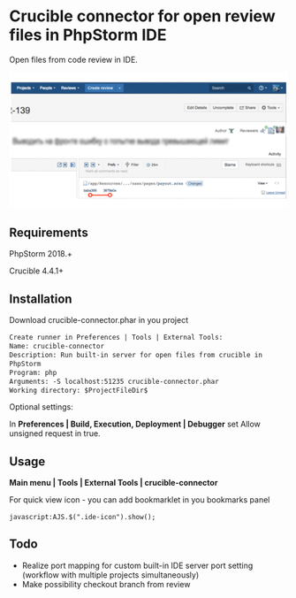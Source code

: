 # Crucible connector for open review files in PhpStorm IDE

Open files from code review in IDE.

![preview](./preview.gif)

## Requirements

PhpStorm 2018.+

Crucible 4.4.1+

## Installation

Download crucible-connector.phar in you project

```
Create runner in Preferences | Tools | External Tools:
Name: crucible-connector
Description: Run built-in server for open files from crucible in PhpStorm
Program: php
Arguments: -S localhost:51235 crucible-connector.phar
Working directory: $ProjectFileDir$
```

Optional settings:

In __Preferences | Build, Execution, Deployment | Debugger__ set Allow unsigned request in true. 


## Usage

__Main menu | Tools | External Tools | crucible-connector__

For quick view icon - you can add bookmarklet in you bookmarks panel

```
javascript:AJS.$(".ide-icon").show();
```

## Todo

* Realize port mapping for custom built-in IDE server port setting (workflow with multiple projects simultaneously)
* Make possibility checkout branch from review
